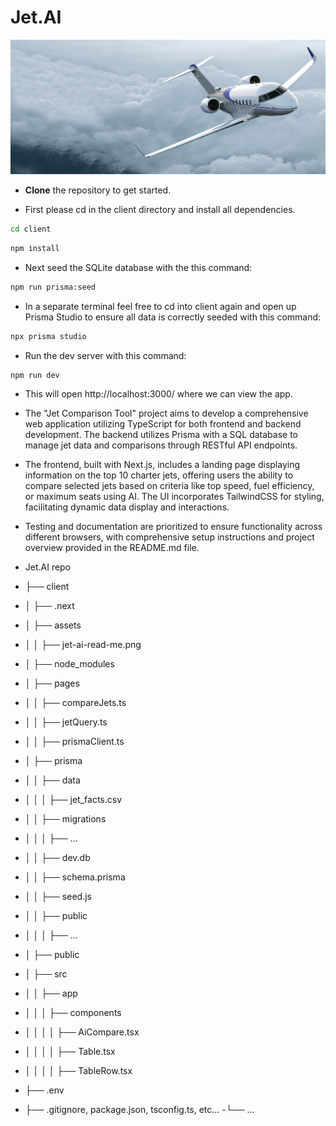 # Jet.AI

 <p align="center">
  <img width="1000" src="./client/assets/jet-ai-read-me-img.png">
</p>

- **Clone** the repository to get started.

- First please cd in the client directory and install all dependencies.

```bash
cd client
```

```bash
npm install
```

- Next seed the SQLite database with the this command:

```bash
npm run prisma:seed
```

- In a separate terminal feel free to cd into client again and open up Prisma Studio to ensure all data is correctly seeded with this command:

```bash
npx prisma studio
```

- Run the dev server with this command:

```bash
npm run dev
```

- This will open http://localhost:3000/ where we can view the app.

  
- The "Jet Comparison Tool" project aims to develop a comprehensive web application utilizing TypeScript for both frontend and backend development. The backend utilizes Prisma with a SQL database to manage jet data and comparisons through RESTful API endpoints. 

- The frontend, built with Next.js, includes a landing page displaying information on the top 10 charter jets, offering users the ability to compare selected jets based on criteria like top speed, fuel efficiency, or maximum seats using AI. The UI incorporates TailwindCSS for styling, facilitating dynamic data display and interactions. 

- Testing and documentation are prioritized to ensure functionality across different browsers, with comprehensive setup instructions and project overview provided in the README.md file.


- Jet.AI repo
- ├── client
- │   ├── .next
- │   ├── assets
- │   │   ├── jet-ai-read-me.png
- │   ├── node_modules
- │   ├── pages
- │   │   ├── compareJets.ts
- │   │   ├── jetQuery.ts
- │   │   ├── prismaClient.ts
- │   ├── prisma
- │   │   ├── data
- │   │   │   ├── jet_facts.csv
- │   │   ├── migrations
- │   │   │   ├── ...
- │   │   ├── dev.db
- │   │   ├── schema.prisma
- │   │   ├── seed.js
- │   │   ├── public
- │   │   │   ├── ...
- │   ├── public
- │   ├── src
- │   │   ├── app
- │   │   │   ├── components
- │   │   │   │   ├── AiCompare.tsx
- │   │   │   │   ├── Table.tsx
- │   │   │   │   ├── TableRow.tsx
- ├── .env
- ├── .gitignore, package.json, tsconfig.ts, etc...
-└── ...

